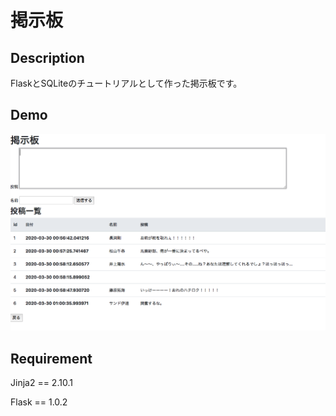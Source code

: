 # 掲示板

## Description

FlaskとSQLiteのチュートリアルとして作った掲示板です。


## Demo

![](https://github.com/jabelic/Flask_smp/blob/master/bulletin_board.png)


## Requirement

Jinja2 == 2.10.1

Flask == 1.0.2


